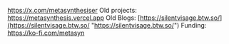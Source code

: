https://x.com/metasynthesiser
Old projects:
https://metasynthesis.vercel.app
Old Blogs:
[https://silentvisage.btw.so/](https://silentvisage.btw.so/ "https://silentvisage.btw.so/")
Funding:
https://ko-fi.com/metasyn
